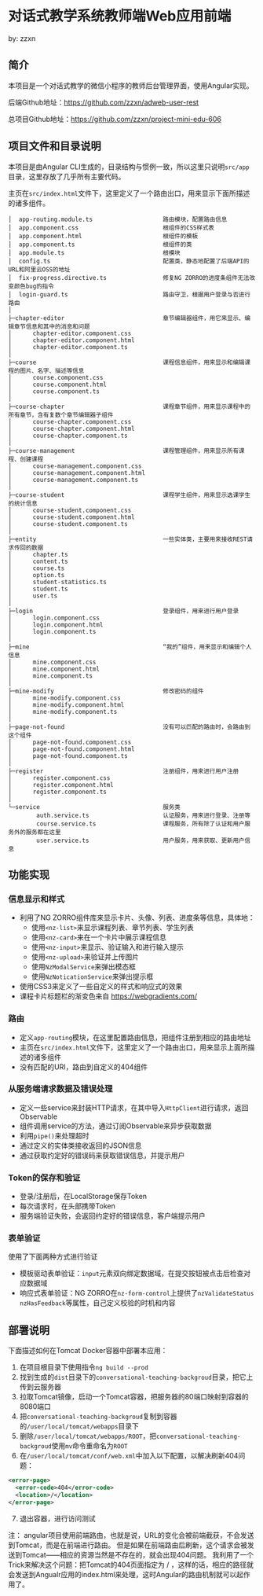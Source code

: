 # 对话式教学系统教师端Web应用前端

by: zzxn

## 简介

本项目是一个对话式教学的微信小程序的教师后台管理界面，使用Angular实现。

后端Github地址：https://github.com/zzxn/adweb-user-rest

总项目Github地址：https://github.com/zzxn/project-mini-edu-606

## 项目文件和目录说明

本项目是由Angular CLI生成的，目录结构与惯例一致，所以这里只说明```src/app```目录，这里存放了几乎所有主要代码。

主页在```src/index.html```文件下，这里定义了一个路由出口，用来显示下面所描述的诸多组件。


```
│  app-routing.module.ts                    路由模块，配置路由信息
│  app.component.css                        根组件的CSS样式表
│  app.component.html                       根组件的模板
│  app.component.ts                         根组件的类
│  app.module.ts                            根模块
│  config.ts                                配置类，静态地配置了后端API的URL和阿里云OSS的地址
│  fix-progress.directive.ts                修复NG ZORRO的进度条组件无法改变颜色bug的指令
│  login-guard.ts                           路由守卫，根据用户登录与否进行路由
│
├─chapter-editor                            章节编辑器组件，用它来显示、编辑章节信息和其中的消息和问题
│      chapter-editor.component.css
│      chapter-editor.component.html
│      chapter-editor.component.ts
│
├─course                                    课程信息组件，用来显示和编辑课程的图片、名字、描述等信息
│      course.component.css
│      course.component.html
│      course.component.ts
│
├─course-chapter                            课程章节组件，用来显示课程中的所有章节，含有复数个章节编辑器子组件
│      course-chapter.component.css
│      course-chapter.component.html
│      course-chapter.component.ts
│
├─course-management                         课程管理组件，用来显示所有课程、创建课程
│      course-management.component.css
│      course-management.component.html
│      course-management.component.ts
│
├─course-student                            课程学生组件，用来显示选课学生的统计信息
│      course-student.component.css
│      course-student.component.html
│      course-student.component.ts
│
├─entity                                    一些实体类，主要用来接收REST请求传回的数据
│      chapter.ts
│      content.ts
│      course.ts
│      option.ts
│      student-statistics.ts
│      student.ts
│      user.ts
│
├─login                                     登录组件，用来进行用户登录
│      login.component.css
│      login.component.html
│      login.component.ts
│
├─mine                                      “我的”组件，用来显示和编辑个人信息
│      mine.component.css
│      mine.component.html
│      mine.component.ts
│
├─mine-modify                               修改密码的组件
│      mine-modify.component.css
│      mine-modify.component.html
│      mine-modify.component.ts
│
├─page-not-found                            没有可以匹配的路由时，会路由到这个组件
│      page-not-found.component.css
│      page-not-found.component.html
│      page-not-found.component.ts
│
├─register                                  注册组件，用来进行用户注册
│      register.component.css
│      register.component.html
│      register.component.ts
│
└─service                                   服务类
        auth.service.ts                     认证服务，用来进行登录、注册等
        course.service.ts                   课程服务，所有除了认证和用户服务外的服务都在这里
        user.service.ts                     用户服务，用来获取、更新用户信息
```

## 功能实现

### 信息显示和样式

* 利用了NG ZORRO组件库来显示卡片、头像、列表、进度条等信息，具体地：
  * 使用```<nz-list>```来显示课程列表、章节列表、学生列表
  * 使用```<nz-card>```来在一个卡片中展示课程信息
  * 使用```<nz-input>```来显示、验证输入和进行输入提示
  * 使用```<nz-upload>```来验证并上传图片
  * 使用```NzModalService```来弹出模态框
  * 使用```NzNoticationService```来弹出提示框
* 使用CSS3来定义了一些自定义的样式和响应式的效果
* 课程卡片标题栏的渐变色来自 https://webgradients.com/

### 路由

* 定义```app-routing```模块，在这里配置路由信息，把组件注册到相应的路由地址
* 主页在```src/index.html```文件下，这里定义了一个路由出口，用来显示上面所描述的诸多组件
* 没有匹配的URI，路由到自定义的404组件

### 从服务端请求数据及错误处理

* 定义一些service来封装HTTP请求，在其中导入```HttpClient```进行请求，返回Observable
* 组件调用service的方法，通过订阅Observable来异步获取数据
* 利用```pipe()```来处理超时
* 通过定义的实体类接收返回的JSON信息
* 通过获取约定好的错误码来获取错误信息，并提示用户

### Token的保存和验证

* 登录/注册后，在LocalStorage保存Token
* 每次请求时，在头部携带Token
* 服务端验证失败，会返回约定好的错误信息，客户端提示用户

### 表单验证

使用了下面两种方式进行验证

* 模板驱动表单验证：```input```元素双向绑定数据域，在提交按钮被点击后检查对应数据域
* 响应式表单验证：NG ZORRO在```nz-form-control```上提供了```nzValidateStatus``` ```nzHasFeedback```等属性，自己定义校验的时机和内容

## 部署说明

下面描述如何在Tomcat Docker容器中部署本应用：

1. 在项目根目录下使用指令```ng build --prod```
2. 找到生成的```dist```目录下的`conversational-teaching-backgroud`目录，把它上传到云服务器
3. 拉取Tomcat镜像，启动一个Tomcat容器，把服务器的80端口映射到容器的8080端口
4. 把`conversational-teaching-backgroud`复制到容器的```/user/local/tomcat/webapps```目录下
5. 删除```/user/local/tomcat/webapps/ROOT```，把`conversational-teaching-backgroud`使用```mv```命令重命名为```ROOT```
6. 在```/user/local/tomcat/conf/web.xml```中加入以下配置，以解决刷新404问题：

```xml
<error-page>
  <error-code>404</error-code>
  <location>/</location>
</error-page>
```

7. 退出容器，进行访问测试



注：
angular项目使用前端路由，也就是说，URL的变化会被前端截获，不会发送到Tomcat，而是在前端进行路由。
但是如果在前端路由后刷新，这个请求会被发送到Tomcat——相应的资源当然是不存在的，就会出现404问题。
我利用了一个Trick来解决这个问题：把Tomcat的404页面指定为 / ，这样的话，相应的路径就会发送到Angualr应用的index.html来处理，这时Angular的路由机制就可以起作用了。



